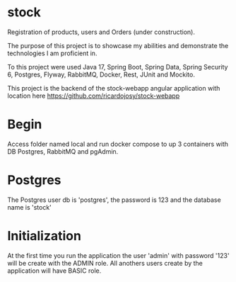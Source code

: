 # stock
Registration of products, users and Orders (under construction).

The purpose of this project is to showcase my abilities and demonstrate the technologies I am proficient in.

To this project were used Java 17, Spring Boot, Spring Data, Spring Security 6, Postgres, Flyway, RabbitMQ, Docker, Rest, JUnit and Mockito.

This project is the backend of the stock-webapp angular application with location here https://github.com/ricardojosy/stock-webapp

# Begin
Access folder named local and run docker compose to up 3 containers with DB Postgres, RabbitMQ and pgAdmin.

# Postgres
The Postgres user db is 'postgres', the password is 123 and the database name is 'stock'

# Initialization
At the first time you run the application the user 'admin' with password '123' will be create with the ADMIN role.
All anothers users create by the application will have BASIC role.

